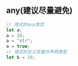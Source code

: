 ## any(建议尽量避免)

```ts
// 隐式的any类型
let a;
a = 10;
a = "str";
a = true;
// 隐式的定义变量并声明类型
let b = 10;
```

